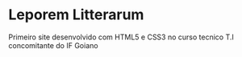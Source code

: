 # Leporem Litterarum
 Primeiro site desenvolvido com HTML5 e CSS3 no curso tecnico T.I concomitante do IF Goiano
